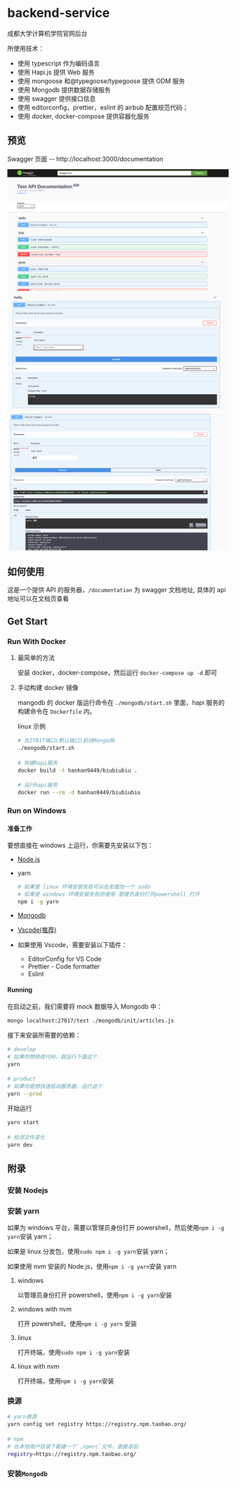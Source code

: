 # backend-service

成都大学计算机学院官网后台

所使用技术：

- 使用 typescript 作为编码语言
- 使用 Hapi.js 提供 Web 服务
- 使用 mongoose 和@typegoose/typegoose 提供 ODM 服务
- 使用 Mongodb 提供数据存储服务
- 使用 swagger 提供接口信息
- 使用 editorconfig，prettier，eslint 的 airbub 配置规范代码；
- 使用 docker, docker-compose 提供容器化服务

## 预览

Swagger 页面 -- http://localhost:3000/documentation

<!-- TODO: 添加动态图片 -->

![swagger01.png](./image/swagger01.png)
![swagger02.png](./image/swagger02.png)
![swagger03.png](./image/swagger03.png)

## 如何使用

这是一个提供 API 的服务器，`/documentation` 为 swagger 文档地址, 具体的 api 地址可以在文档页查看

## Get Start

### Run With Docker

1. 最简单的方法

   安装 docker，docker-compose，然后运行 `docker-compose up -d` 即可

2. 手动构建 docker 镜像

   mangodb 的 docker 版运行命令在 `./mongodb/start.sh` 里面，hapi 服务的构建命令在 `Dockerfile` 内。

   linux 示例

   ```sh
   # 在27017端口(默认端口)启动Mongodb
   ./mongodb/start.sh

   # 构建hapi服务
   docker build -t hanhan9449/biubiubiu .

   # 运行hapi服务
   docker run --rm -d hanhan9449/biubiubiu

   ```

### Run on Windows

#### 准备工作

要想直接在 windows 上运行，你需要先安装以下包：

- [Node.js](http://nodejs.cn/download/)
- yarn

  ```sh
  # 如果是 linux 环境安装失败可以在前面加一个 sudo
  # 如果是 windows 环境安装失败则使用 管理员身份打开powershell 打开
  npm i -g yarn
  ```

- [Mongodb](https://www.mongodb.com/try/download/community)
- [Vscode(推荐)](https://code.visualstudio.com/)
- 如果使用 Vscode，需要安装以下插件：
  - EditorConfig for VS Code
  - Prettier - Code formatter
  - Eslint

#### Running

在启动之前，我们需要将 mock 数据导入 Mongodb 中：

<!-- TODO: 使用ps1脚本一键导入 -->

```sh
mongo localhost:27017/test ./mongodb/init/articles.js
```

接下来安装所需要的依赖：

```sh
# develop
# 如果你想修改代码，就运行下面这个
yarn

# product
# 如果你是想快速启动服务器，运行这个
yarn --prod
```

开始运行

```sh
yarn start

# 检测文件变化
yarn dev
```

## 附录

### 安装 Nodejs

### 安装 yarn

如果为 windows 平台，需要以管理员身份打开 powershell，然后使用`npm i -g yarn`安装 yarn；

如果是 linux 分发包，使用`sudo npm i -g yarn`安装 yarn；

如果使用 nvm 安装的 Node.js，使用`npm i -g yarn`安装 yarn

1. windows

   以管理员身份打开 powershell，使用`npm i -g yarn`安装

2. windows with nvm

   打开 powershell，使用`npm i -g yarn` 安装

3. linux

   打开终端，使用`sudo npm i -g yarn`安装

4. linux with nvm

   打开终端，使用`npm i -g yarn`安装

### 换源

```sh
# yarn换源
yarn config set registry https://registry.npm.taobao.org/

# npm
# 在本地用户目录下新建一个`.npmrc`文件，里面添加
registry=https://registry.npm.taobao.org/

```

### 安装`Mongodb`
